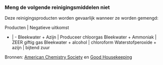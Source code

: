 ### Meng de volgende reinigingsmiddelen niet 

 Deze reinigingsproducten worden gevaarlijk wanneer ze worden gemengd: 

 Producten | Negatieve uitkomst 
 - | - 
 Bleekwater + Azijn | Produceer chloorgas 
 Bleekwater + Ammoniak | ZEER giftig gas 
 Bleekwater + alcohol | chloroform 
 Waterstofperoxide + azijn | bijtend zuur 

Bronnen: [American Chemistry Society](https://www.acs.org/content/acs/en/pressroom/newsreleases/2019/february/can-mixing-household-cleaners-kill-you-video.html) en [Good Housekeeping](https://www.goodhousekeeping.com/home/cleaning/tips/a32773/cleaning-products-never-mix/) 
